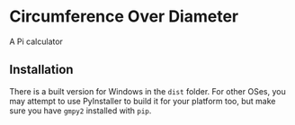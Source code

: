 # Circumference Over Diameter
A Pi calculator
## Installation
There is a built version for Windows in the `dist` folder. For other OSes, you may attempt to use PyInstaller to build it for your platform too, but make sure you have `gmpy2` installed with `pip`.